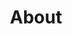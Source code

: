 ---
title: "About"
header:
    overlay_color: "#3333"
    overlay_filter: "0.30"
    overlay_image: /assets/images/joel-filipe-Wc8k-KryEPM-unsplash.jpg
    caption: "Photo by [Joel Filipe](https://unsplash.com/@joelfilip) on [Unsplash](https://unsplash.com)"
permalink: /about/
author_profile: true
---